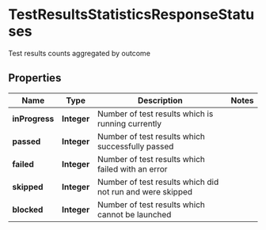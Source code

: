 

# TestResultsStatisticsResponseStatuses

Test results counts aggregated by outcome

## Properties

| Name | Type | Description | Notes |
|------------ | ------------- | ------------- | -------------|
|**inProgress** | **Integer** | Number of test results which is running currently |  |
|**passed** | **Integer** | Number of test results which successfully passed |  |
|**failed** | **Integer** | Number of test results which failed with an error |  |
|**skipped** | **Integer** | Number of test results which did not run and were skipped |  |
|**blocked** | **Integer** | Number of test results which cannot be launched |  |



